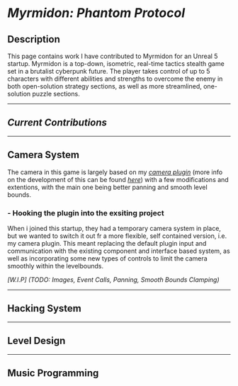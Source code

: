 # *Myrmidon: Phantom Protocol*
 ## Description
 This page contains work I have contributed to Myrmidon for an Unreal 5 startup.
Myrmidon is a top-down, isometric, real-time tactics stealth game set in a brutalist cyberpunk future. 
The player takes control of up to 5 characters with different abilities and strengths to overcome the enemy in both open-solution strategy sections,
as well as more streamlined, one-solution puzzle sections.

---

## *Current Contributions*

---

## Camera System
The camera in this game is largely based on my [*camera plugin*](https://github.com/GBaath/UnrealPlugins/tree/main/Plugins/GB_OrbitCamera) (more info on the development of this can be found [*here*](https://github.com/GBaath/Portfolio/tree/main/UnrealProductConfigurator#--nicer-camera-controls)) with a few modifications and extentions, with the main one being better panning and smooth level bounds.

### - Hooking the plugin into the exsiting project
When i joined this startup, they had a temporary camera system in place, but we wanted to switch it out fr a more flexible, self contained version, i.e. my camera plugin. This meant replacing the default plugin input and communication with the existing component and interface based system, as well as incorporating some new types of controls to limit the camera smoothly within the levelbounds.

*[W.I.P] (TODO: Images, Event Calls, Panning, Smooth Bounds Clamping)*

---
## Hacking System


---
## Level Design


---
## Music Programming

